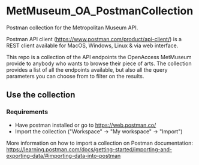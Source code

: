 # MetMuseum_OA_PostmanCollection

Postman collection for the Metropolitan Museum API.

Postman API client (https://www.postman.com/product/api-client/) is a REST client available for MacOS, Windows, Linux & via web interface. 

This repo is a collection of the API endpoints the OpenAccess MetMuseum provide to anybody who wants to browse their piece of arts.
The collection provides a list of all the endpoints available, but also all the query parameters you can choose from to filter on the results.

## Use the collection
### Requirements

- Have postman installed or go to https://web.postman.co/
- Import the collection ("Workspace" -> "My workspace" -> "Import")

More information on how to import a collection on Postman documentation: https://learning.postman.com/docs/getting-started/importing-and-exporting-data/#importing-data-into-postman